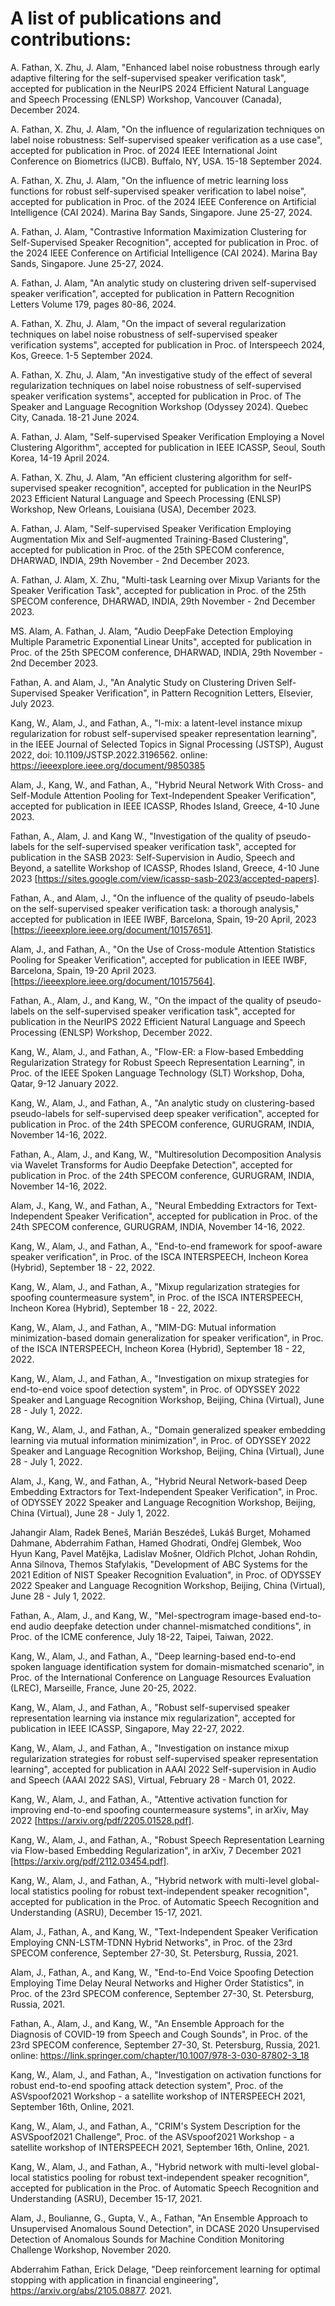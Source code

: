 # A list of publications and contributions:

A. Fathan, X. Zhu, J. Alam, "Enhanced label noise robustness through early adaptive filtering for the self-supervised speaker verification task", accepted for publication in the NeurIPS 2024 Efficient Natural Language and Speech Processing (ENLSP) Workshop, Vancouver (Canada), December 2024.

A. Fathan, X. Zhu, J. Alam, "On the influence of regularization techniques on label noise robustness: Self-supervised speaker verification as a use case", accepted for publication in Proc. of 2024 IEEE International Joint Conference on Biometrics (IJCB). Buffalo, NY, USA. 15-18 September 2024.

A. Fathan, X. Zhu, J. Alam, "On the influence of metric learning loss functions for robust self-supervised speaker verification to label noise", accepted for publication in Proc. of the 2024 IEEE Conference on Artificial Intelligence (CAI 2024). Marina Bay Sands, Singapore. June 25-27, 2024.

A. Fathan, J. Alam, "Contrastive Information Maximization Clustering for Self-Supervised Speaker Recognition", accepted for publication in Proc. of the 2024 IEEE Conference on Artificial Intelligence (CAI 2024). Marina Bay Sands, Singapore. June 25-27, 2024.

A. Fathan, J. Alam, "An analytic study on clustering driven self-supervised speaker verification", accepted for publication in Pattern Recognition Letters Volume 179, pages 80-86, 2024.

A. Fathan, X. Zhu, J. Alam, "On the impact of several regularization techniques on label noise robustness of self-supervised speaker verification systems", accepted for publication in Proc. of Interspeech 2024, Kos, Greece. 1-5 September 2024.

A. Fathan, X. Zhu, J. Alam, "An investigative study of the effect of several regularization techniques on label noise robustness of self-supervised speaker verification systems", accepted for publication in Proc. of The Speaker and Language Recognition Workshop (Odyssey 2024). Quebec City, Canada. 18-21 June 2024.

A. Fathan, J. Alam, "Self-supervised Speaker Verification Employing a Novel Clustering Algorithm", accepted for publication in IEEE ICASSP, Seoul, South Korea, 14-19 April 2024.

A. Fathan, X. Zhu, J. Alam, "An efficient clustering algorithm for self-supervised speaker recognition", accepted for publication in the NeurIPS 2023 Efficient Natural Language and Speech Processing (ENLSP) Workshop, New Orleans, Louisiana (USA), December 2023.

A. Fathan, J. Alam, "Self-supervised Speaker Verification Employing Augmentation Mix and Self-augmented Training-Based Clustering", accepted for publication in Proc. of the 25th SPECOM conference, DHARWAD, INDIA, 29th November - 2nd December 2023.

A. Fathan, J. Alam, X. Zhu, "Multi-task Learning over Mixup Variants for the Speaker Verification Task", accepted for publication in Proc. of the 25th SPECOM conference, DHARWAD, INDIA, 29th November - 2nd December 2023.

MS. Alam, A. Fathan, J. Alam, "Audio DeepFake Detection Employing Multiple Parametric Exponential Linear Units", accepted for publication in Proc. of the 25th SPECOM conference, DHARWAD, INDIA, 29th November - 2nd December 2023.

Fathan, A. and Alam, J., "An Analytic Study on Clustering Driven Self-Supervised Speaker Verification", in Pattern Recognition Letters, Elsevier, July 2023.

Kang, W., Alam, J., and Fathan, A., "l-mix: a latent-level instance mixup regularization for robust self-supervised speaker representation learning", in the IEEE Journal of Selected Topics in Signal Processing (JSTSP), August 2022, doi: 10.1109/JSTSP.2022.3196562. online: https://ieeexplore.ieee.org/document/9850385 

Alam, J., Kang, W., and Fathan, A., "Hybrid Neural Network With Cross- and Self-Module Attention Pooling for Text-Independent Speaker Verification", accepted for publication in IEEE ICASSP, Rhodes Island, Greece, 4-10 June 2023. 

Fathan, A., Alam, J. and Kang W., "Investigation of the quality of pseudo-labels for the self-supervised speaker verification task", accepted for publication in the SASB 2023: Self-Supervision in Audio, Speech and Beyond, a satellite Workshop of ICASSP, Rhodes Island, Greece, 4-10 June 2023 [https://sites.google.com/view/icassp-sasb-2023/accepted-papers]. 

Fathan, A., and   Alam, J., "On the influence of the quality of pseudo-labels on the self-supervised speaker verification task: a thorough analysis," accepted for publication in IEEE IWBF, Barcelona, Spain, 19-20 April, 2023 [https://ieeexplore.ieee.org/document/10157651].

Alam, J., and Fathan, A., "On the Use of Cross-module Attention Statistics Pooling for Speaker Verification", accepted for publication in IEEE IWBF, Barcelona, Spain, 19-20 April 2023. [https://ieeexplore.ieee.org/document/10157564].

Fathan, A., Alam, J., and Kang, W., "On the impact of the quality of pseudo-labels on the self-supervised speaker verification task", accepted for publication in the NeurIPS 2022 Efficient Natural Language and Speech Processing (ENLSP) Workshop, December 2022.

Kang, W., Alam, J., and Fathan, A., "Flow-ER: a Flow-based Embedding Regularization Strategy for Robust Speech Representation Learning", in Proc. of the IEEE Spoken Language Technology (SLT) Workshop, Doha, Qatar,  9-12 January 2022.  

Kang, W., Alam, J., and Fathan, A., "An analytic study on clustering-based pseudo-labels for self-supervised deep speaker verification", accepted for publication in Proc. of the 24th SPECOM conference, GURUGRAM, INDIA, November 14-16, 2022.

Fathan, A., Alam, J., and Kang, W., "Multiresolution Decomposition Analysis via Wavelet Transforms for Audio Deepfake Detection", accepted for publication in Proc. of the 24th SPECOM conference, GURUGRAM, INDIA, November 14-16, 2022. 	

Alam, J., Kang, W., and Fathan, A., "Neural Embedding Extractors for Text-Independent Speaker Verification", accepted for publication in Proc. of the 24th SPECOM conference, GURUGRAM, INDIA, November 14-16, 2022.

Kang, W., Alam, J., and Fathan, A., "End-to-end framework for spoof-aware speaker verification", in Proc. of the ISCA INTERSPEECH, Incheon Korea (Hybrid), September 18 - 22, 2022.

Kang, W., Alam, J., and Fathan, A., "Mixup regularization strategies for spoofing countermeasure system", in Proc. of the ISCA INTERSPEECH, Incheon Korea (Hybrid), September 18 - 22, 2022.

Kang, W., Alam, J., and Fathan, A., "MIM-DG: Mutual information minimization-based domain generalization for speaker verification", in Proc. of the ISCA INTERSPEECH, Incheon Korea (Hybrid), September 18 - 22, 2022.

Kang, W., Alam, J., and Fathan, A., "Investigation on mixup strategies for end-to-end voice spoof detection system", in Proc. of ODYSSEY 2022 Speaker and Language Recognition Workshop, Beijing, China (Virtual), June 28 - July 1, 2022.

Kang, W., Alam, J., and Fathan, A., "Domain generalized speaker embedding learning via mutual information minimization", in Proc. of ODYSSEY 2022 Speaker and Language Recognition Workshop, Beijing, China (Virtual), June 28 - July 1, 2022.

Alam, J., Kang, W., and Fathan, A., "Hybrid Neural Network-based Deep Embedding Extractors for Text-Independent Speaker Verification", in Proc. of ODYSSEY 2022 Speaker and Language Recognition Workshop, Beijing, China (Virtual), June 28 - July 1, 2022.

Jahangir Alam, Radek Beneš, Marián Beszédeš, Lukáš Burget, Mohamed Dahmane, Abderrahim Fathan, Hamed Ghodrati, Ondřej Glembek, Woo Hyun Kang, Pavel Matĕjka, Ladislav Mošner, Oldřich Plchot, Johan Rohdin, Anna Silnova, Themos Stafylakis, "Development of ABC Systems for the 2021 Edition of NIST Speaker Recognition Evaluation", in Proc. of ODYSSEY 2022 Speaker and Language Recognition Workshop, Beijing, China (Virtual), June 28 - July 1, 2022.

Fathan, A., Alam, J., and Kang, W., "Mel-spectrogram image-based end-to-end audio deepfake detection under channel-mismatched conditions", in Proc. of the ICME conference, July 18-22, Taipei, Taiwan, 2022. 

Kang, W., Alam, J., and Fathan, A., "Deep learning-based end-to-end spoken language identification system for domain-mismatched scenario", in Proc. of the International Conference on Language Resources Evaluation (LREC), Marseille, France, June 20-25, 2022.

Kang, W., Alam, J., and Fathan, A., "Robust self-supervised speaker representation learning via instance mix regularization", accepted for publication in IEEE ICASSP, Singapore, May 22-27, 2022.

Kang, W., Alam, J., and Fathan, A., "Investigation on instance mixup regularization strategies for robust self-supervised speaker representation learning", accepted for publication in AAAI 2022 Self-supervision in Audio and Speech (AAAI 2022 SAS), Virtual, February 28 - March 01, 2022.

Kang, W., Alam, J., and Fathan, A., "Attentive activation function for improving end-to-end spoofing countermeasure systems", in arXiv, May 2022 [https://arxiv.org/pdf/2205.01528.pdf]. 

Kang, W., Alam, J., and Fathan, A., "Robust Speech Representation Learning via Flow-based Embedding Regularization", in arXiv, 7 December 2021 [https://arxiv.org/pdf/2112.03454.pdf].

Kang, W., Alam, J., and Fathan, A., "Hybrid network with multi-level global-local statistics pooling for robust text-independent speaker recognition", accepted for publication in the Proc. of Automatic Speech Recognition and Understanding (ASRU), December 15-17, 2021.

Alam, J., Fathan, A., and Kang, W., "Text-Independent Speaker Verification Employing CNN-LSTM-TDNN Hybrid Networks", in Proc. of the 23rd SPECOM conference, September 27-30, St. Petersburg, Russia, 2021. 

Alam, J., Fathan, A., and Kang, W., "End-to-End Voice Spoofing Detection Employing Time Delay Neural Networks and Higher Order Statistics", in Proc. of the 23rd SPECOM conference, September 27-30, St. Petersburg, Russia, 2021. 

Fathan, A., Alam, J., and Kang, W., "An Ensemble Approach for the Diagnosis of COVID-19 from Speech and Cough Sounds", in Proc. of the 23rd SPECOM conference, September 27-30, St. Petersburg, Russia, 2021. online: https://link.springer.com/chapter/10.1007/978-3-030-87802-3_18 

Kang, W., Alam, J., and Fathan, A.,  "Investigation on activation functions for robust end-to-end spoofing attack detection system", Proc. of the ASVspoof2021 Workshop - a satellite workshop of INTERSPEECH 2021, September 16th, Online, 2021.

Kang, W., Alam, J., and Fathan, A.,  "CRIM's System Description for the ASVSpoof2021 Challenge", Proc. of the ASVspoof2021 Workshop - a satellite workshop of INTERSPEECH 2021, September 16th, Online, 2021. 

Kang, W., Alam, J., and Fathan, A., "Hybrid network with multi-level global-local statistics pooling for robust text-independent speaker recognition", accepted for publication in the Proc. of Automatic Speech Recognition and Understanding (ASRU), December 15-17, 2021.

Alam, J., Boulianne, G., Gupta, V., A., Fathan, "An Ensemble Approach to Unsupervised Anomalous Sound Detection", in DCASE 2020 Unsupervised Detection of Anomalous Sounds for Machine Condition Monitoring Challenge Workshop, November 2020.

Abderrahim Fathan, Erick Delage, "Deep reinforcement learning for optimal stopping with application in financial engineering", https://arxiv.org/abs/2105.08877. 2021.
